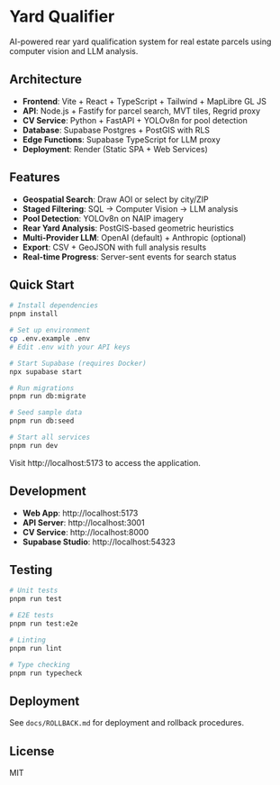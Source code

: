 # Yard Qualifier

AI-powered rear yard qualification system for real estate parcels using computer vision and LLM analysis.

## Architecture

- **Frontend**: Vite + React + TypeScript + Tailwind + MapLibre GL JS
- **API**: Node.js + Fastify for parcel search, MVT tiles, Regrid proxy
- **CV Service**: Python + FastAPI + YOLOv8n for pool detection
- **Database**: Supabase Postgres + PostGIS with RLS
- **Edge Functions**: Supabase TypeScript for LLM proxy
- **Deployment**: Render (Static SPA + Web Services)

## Features

- **Geospatial Search**: Draw AOI or select by city/ZIP
- **Staged Filtering**: SQL → Computer Vision → LLM analysis
- **Pool Detection**: YOLOv8n on NAIP imagery
- **Rear Yard Analysis**: PostGIS-based geometric heuristics
- **Multi-Provider LLM**: OpenAI (default) + Anthropic (optional)
- **Export**: CSV + GeoJSON with full analysis results
- **Real-time Progress**: Server-sent events for search status

## Quick Start

```bash
# Install dependencies
pnpm install

# Set up environment
cp .env.example .env
# Edit .env with your API keys

# Start Supabase (requires Docker)
npx supabase start

# Run migrations
pnpm run db:migrate

# Seed sample data
pnpm run db:seed

# Start all services
pnpm run dev
```

Visit http://localhost:5173 to access the application.

## Development

- **Web App**: http://localhost:5173
- **API Server**: http://localhost:3001
- **CV Service**: http://localhost:8000
- **Supabase Studio**: http://localhost:54323

## Testing

```bash
# Unit tests
pnpm run test

# E2E tests
pnpm run test:e2e

# Linting
pnpm run lint

# Type checking
pnpm run typecheck
```

## Deployment

See `docs/ROLLBACK.md` for deployment and rollback procedures.

## License

MIT